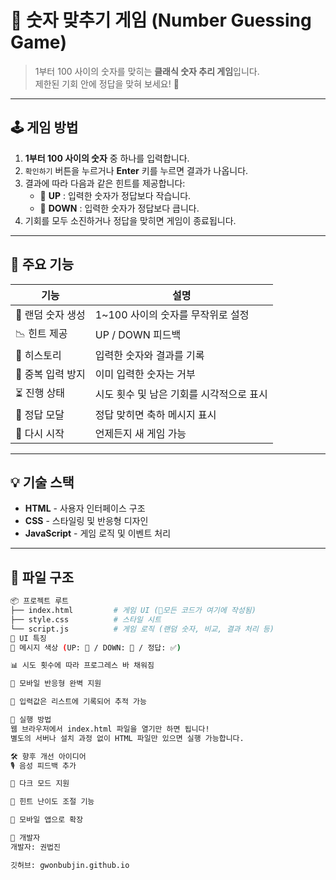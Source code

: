 # 🎯 숫자 맞추기 게임 (Number Guessing Game)

> 1부터 100 사이의 숫자를 맞히는 **클래식 숫자 추리 게임**입니다.  
> 제한된 기회 안에 정답을 맞혀 보세요! 🎲

---

## 🕹️ 게임 방법

1. **1부터 100 사이의 숫자** 중 하나를 입력합니다.
2. `확인하기` 버튼을 누르거나 **Enter** 키를 누르면 결과가 나옵니다.
3. 결과에 따라 다음과 같은 힌트를 제공합니다:
   - 🔺 **UP** : 입력한 숫자가 정답보다 작습니다.
   - 🔻 **DOWN** : 입력한 숫자가 정답보다 큽니다.
4. 기회를 모두 소진하거나 정답을 맞히면 게임이 종료됩니다.

---

## 🔧 주요 기능

| 기능 | 설명 |
|------|------|
| 🎯 랜덤 숫자 생성 | 1~100 사이의 숫자를 무작위로 설정 |
| 📉 힌트 제공 | UP / DOWN 피드백 |
| 📜 히스토리 | 입력한 숫자와 결과를 기록 |
| 🧠 중복 입력 방지 | 이미 입력한 숫자는 거부 |
| ⏳ 진행 상태 | 시도 횟수 및 남은 기회를 시각적으로 표시 |
| 🎉 정답 모달 | 정답 맞히면 축하 메시지 표시 |
| 🔁 다시 시작 | 언제든지 새 게임 가능 |

---

## 💡 기술 스택

- **HTML** - 사용자 인터페이스 구조
- **CSS** - 스타일링 및 반응형 디자인
- **JavaScript** - 게임 로직 및 이벤트 처리

---

## 📁 파일 구조

```bash
📦 프로젝트 루트
├── index.html         # 게임 UI (📍모든 코드가 여기에 작성됨)
├── style.css          # 스타일 시트
└── script.js          # 게임 로직 (랜덤 숫자, 비교, 결과 처리 등)
📸 UI 특징
💬 메시지 색상 (UP: 🔴 / DOWN: 🔵 / 정답: ✅)

📊 시도 횟수에 따라 프로그레스 바 채워짐

📱 모바일 반응형 완벽 지원

🧾 입력값은 리스트에 기록되어 추적 가능

🧪 실행 방법
웹 브라우저에서 index.html 파일을 열기만 하면 됩니다!
별도의 서버나 설치 과정 없이 HTML 파일만 있으면 실행 가능합니다.

🛠️ 향후 개선 아이디어
🎙️ 음성 피드백 추가

🌙 다크 모드 지원

💬 힌트 난이도 조절 기능

📱 모바일 앱으로 확장

👤 개발자
개발자: 권법진

깃허브: gwonbubjin.github.io


